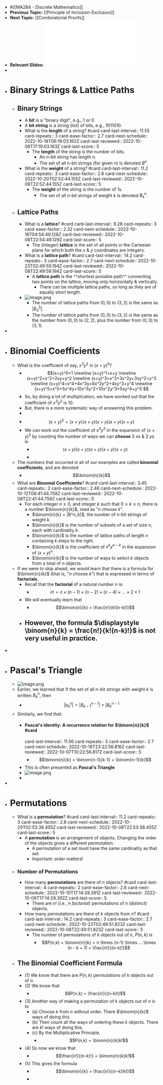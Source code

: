 - #[[MA284 - Discrete Mathematics]]
- **Previous Topic:** [[Principle of Inclusion-Exclusion]]
- **Next Topic:** [[Combinatorial Proofs]]
- **Relevant Slides:** ![MA284-Week03.pdf](../assets/MA284-Week03_1663699934644_0.pdf)
-
- # Binary Strings & Lattice Paths
	- ## Binary Strings
		- A **bit** is a "binary digit", e.g., 1 or 0.
		- A **bit string** is a string (list) of bits, e.g., 1011010.
		- What is the **length** of a string? #card
		  card-last-interval:: 11.55
		  card-repeats:: 3
		  card-ease-factor:: 2.7
		  card-next-schedule:: 2022-10-18T06:19:03.162Z
		  card-last-reviewed:: 2022-10-06T17:19:03.163Z
		  card-last-score:: 5
			- The **length** of the string is the number of bits.
				- An $n$-bit string has length $n$.
				- The set of all $n$-bit strings (for given $n$) is denoted $B^n$.
		- What is the **weight** of a string? #card
		  card-last-interval:: 11.2
		  card-repeats:: 3
		  card-ease-factor:: 2.8
		  card-next-schedule:: 2022-10-20T02:52:44.155Z
		  card-last-reviewed:: 2022-10-08T22:52:44.155Z
		  card-last-score:: 5
			- The **weight** of the string is the number of 1s.
				- The set of all $n$-bit strings of weight $k$ is denoted $B^n_k$.
	- ## Lattice Paths
		- What is a **lattice**? #card
		  card-last-interval:: 9.28
		  card-repeats:: 3
		  card-ease-factor:: 2.32
		  card-next-schedule:: 2022-10-18T04:54:49.128Z
		  card-last-reviewed:: 2022-10-08T22:54:49.129Z
		  card-last-score:: 5
			- The (integer) **lattice** is the set of all points in the Cartesian plane for which both the $x$ & $y$ coordinates are integers.
		- What is a **lattice path**? #card
		  card-last-interval:: 14.2
		  card-repeats:: 3
		  card-ease-factor:: 2.7
		  card-next-schedule:: 2022-10-23T02:49:59.194Z
		  card-last-reviewed:: 2022-10-08T22:49:59.194Z
		  card-last-score:: 5
			- A **lattice path** is the ^^shortest possible path^^ connecting two points on the lattice, moving only horizontally & vertically.
				- There can be multiple lattice paths, so long as they are of equally short length.
		- ![image.png](../assets/image_1663745526135_0.png)
			- The number of lattice paths from $(0,0)$ to $(3,2)$ is the same as $|B_3^5|$.
			- The number of lattice paths from $(0,0)$ to $(3,2)$ is the same as the number from $(0,0)$ to $(2,2)$, plus the number from $(0,0)$ to $(3,1)$.
-
- # Binomial Coefficients
	- What is the coefficient of say, $x^3y^2$ in $(x+y)^5$?
		- $$(x+y)^0=1
		  \newline
		  (x+y)^1=x+y
		  \newline
		  (x+y)^2=x^2+2xy+y^2
		  \newline
		  (x+y)^3=x^3+3x^2y+3xy^2+y^3
		  \newline
		  (x+y)^4=x^4+4x^3y+6x^2y^2+4xy^3+y^4
		  \newline
		  (x+y)^5=x^5+5x^4y+10x^3y^2+10x^2y^3+5xy^4+y^5
		  $$
		- So, by doing a lot of multiplication, we have worked out that the coefficient of $x^3y^2$ is $10$.
		- But, there is a more systematic way of answering this problem.
		-
		- $$(x+y)^5=(x+y)(x+y)(x+y)(x+y)(x+y)$$
		- We can work out the coefficient of $x^3y^2$ in the expansion of $(x+y)^5$ by counting the number of ways we can **choose** $3$ $x$s & $2$ $y$s in
			- $$(x+y)(x+y)(x+y)(x+y)(x+y)$$
			-
	- The numbers that occurred in all of our examples are called **binomial coefficients**, and are denoted
		- $$\binom{n}{k}$$
	- What are **Binomial Coefficients**? #card
	  card-last-interval:: 3.45
	  card-repeats:: 2
	  card-ease-factor:: 2.46
	  card-next-schedule:: 2022-10-12T08:41:44.758Z
	  card-last-reviewed:: 2022-10-08T22:41:44.758Z
	  card-last-score:: 5
		- For each integer $n \geq 0$, and integer $k$ such that $0 \leq k \leq n$, there is a number $\binom{n}{k}$, read as "$n$ *choose* $k$".
			- $\binom{n}{k} = |B^n_k|$, the number of $n$-bit strings of weight $k$.
			- $\binom{n}{k}$ is the number of subsets of a set of size $n$, each with cardinality $k$.
			- $\binom{n}{k}$ is the number of lattice paths of length $n$ containing $k$ steps to the right.
			- $\binom{n}{k}$ is the coefficient of $x^k y^{n-k}$ in the expansion of $(x+y)^n$.
			- $\binom{n}{k}$ is the number of ways to select $k$ objects from a total of $n$ objects.
	- If we were to skip ahead, we would learn that there is a formula for $\binom{n}{k}$ (that is, "$n$ choose $k$") that is expressed in terms of **factorials**.
		- Recall that the **factorial** of a natural number $n$ is:
			- $$n! = n \times (n-1) \times (n-2) \times (n-4) \times ... \times 2 \times 1$$
		- We will eventually learn that
			- $$\binom{n}{k} = \frac{n!}{k!(n-k)!}$$
		- However, the formula $\displaystyle \binom{n}{k} = \frac{n!}{k!(n-k)!}$ is not very useful in practice.
			-
-
- # Pascal's Triangle
	- ![image.png](../assets/image_1663751328603_0.png)
	- Earlier, we learned that if the set of all $n$-bit strings with weight $k$ is written $B^n_k$, then
		- $$|b^n_k| = |B^{n-1}_{k-1}| + |B^{n-1}_k$$
	- Similarly, we find that:
		- #### Pascal's Identity: A recurrence relation for $\binom{n}{k}$ #card
		  card-last-interval:: 11.56
		  card-repeats:: 3
		  card-ease-factor:: 2.7
		  card-next-schedule:: 2022-10-18T23:22:56.816Z
		  card-last-reviewed:: 2022-10-07T10:22:56.817Z
		  card-last-score:: 5
			- $$\binom{n}{k} = \binom{n-1}{k-1} + \binom{n-1}{k}$$
		- This is often presented as **Pascal's Triangle**
		- ![image.png](../assets/image_1663751709631_0.png)
		-
-
- # Permutations
	- What is a **permutation**? #card
	  card-last-interval:: 11.2
	  card-repeats:: 3
	  card-ease-factor:: 2.8
	  card-next-schedule:: 2022-10-20T02:53:38.455Z
	  card-last-reviewed:: 2022-10-08T22:53:38.455Z
	  card-last-score:: 5
		- A **permutation** is an arrangement of objects. Changing the order of the objects gives a different permutation.
			- A permutation of a set must have the same cardinality as that set.
			- Important: order matters!
	- ### Number of Permutations
		- How many **permutations** are there of $n$ objects? #card
		  card-last-interval:: 4
		  card-repeats:: 2
		  card-ease-factor:: 2.6
		  card-next-schedule:: 2022-10-10T17:14:28.391Z
		  card-last-reviewed:: 2022-10-06T17:14:28.392Z
		  card-last-score:: 5
			- There are $n!$ (i.e., $n$ *factorial*) permutations of $n$ (distinct) objects.
		- How many permutations are there of $k$ objects from $n$? #card
		  card-last-interval:: 14.2
		  card-repeats:: 3
		  card-ease-factor:: 2.7
		  card-next-schedule:: 2022-10-23T02:49:51.823Z
		  card-last-reviewed:: 2022-10-08T22:49:51.823Z
		  card-last-score:: 5
			- The number of permutations of $k$ objects out of $n$, $P(n,k)$ is
				- $$P(n,k) = \binom{n}{k} = n \times (n-1) \times ... \times (n - k + 1) = \frac{n!}{(n-k)!}$$
	- ## The Binomial Coefficient Formula
		- (1) We know that there are $P(n,k)$ permutations of $k$ objects out of $n$.
		- (2) We know that
			- $$P(n,k) = \frac{n!}{(n-k)!}$$
		- (3) Another way of making a permutation of $k$ objects out of $n$ is to
			- (a) Choose $k$ from $n$ without order. There $\binom{n}{k}$ ways of doing this.
			- (b) Then count all the ways of ordering these $k$ objects. There are $k!$ ways of doing this.
			- (c) By the Multiplicative Principle,
				- $$P(n,k) = \binom{n}{k}k!$$
		- (4) So now we know that
			- $$\frac{n!}{(n-k)!} = \binom{n}{k}k!$$
		- (5) This gives the formula
			- $$\binom{n}{k} = \frac{n!}{(n-k)!k!}$$
			-
